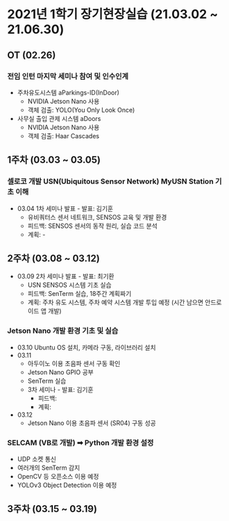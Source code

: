 # 2021년 1학기 장기현장실습 (21.03.02 ~ 21.06.30)

## OT (02.26)
### 전임 인턴 마지막 세미나 참여 및 인수인계
* 주차유도시스템 aParkings-ID(InDoor)
  - NVIDIA Jetson Nano 사용
  - 객체 검출: YOLO(You Only Look Once)
* 사무실 출입 관제 시스템 aDoors
  - NVIDIA Jetson Nano 사용
  - 객체 검출: Haar Cascades

## 1주차 (03.03 ~ 03.05)
### 셀로코 개발 USN(Ubiquitous Sensor Network) MyUSN Station 기초 이해
* 03.04 1차 세미나 발표 - 발표: 김기훈
  - 유비쿼터스 센서 네트워크, SENSOS 교육 및 개발 환경
  - 피드백: SENSOS 센서의 동작 원리, 실습 코드 분석
  - 계획: -

## 2주차 (03.08 ~ 03.12)
* 03.09 2차 세미나 발표 - 발표: 최기환
  - USN SENSOS 시스템 기초 실습
  - 피드백: SenTerm 실습, 18주간 계획짜기
  - 계획: 주차 유도 시스템, 주차 예약 시스템 개발 투입 예정 (시간 남으면 안드로이드 앱 개발)
### Jetson Nano 개발 환경 기초 및 실습
* 03.10 Ubuntu OS 설치, 카메라 구동, 라이브러리 설치
* 03.11
  - 아두이노 이용 초음파 센서 구동 확인
  - Jetson Nano GPIO 공부
  - SenTerm 실습
  - 3차 세미나 - 발표: 김기훈
    - 피드백: 
    - 계획: 
* 03.12
  - Jetson Nano 이용 초음파 센서 (SR04) 구동 성공
### SELCAM (VB로 개발) ➡ Python 개발 환경 설정
  - UDP 소켓 통신
  - 여러개의 SenTerm 감지
  - OpenCV 등 오픈소스 이용 예정
  - YOLOv3 Object Detection 이용 예정
## 3주차 (03.15 ~ 03.19)
